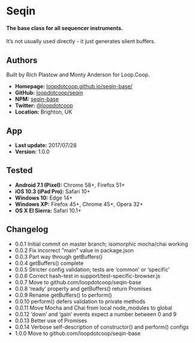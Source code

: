 # Seqin

#### The base class for all sequencer instruments.

It’s not usually used directly - it just generates silent buffers.


Authors
-------
Built by Rich Plastow and Monty Anderson for Loop.Coop.

+ __Homepage:__     [loopdotcoop.github.io/seqin-base/](https://loopdotcoop.github.io/seqin-base/)
+ __GitHub:__       [loopdotcoop/seqin](https://github.com/loopdotcoop/seqin-base)
+ __NPM:__          [seqin-base](https://www.npmjs.com/package/seqin-base)
+ __Twitter:__      [@loopdotcoop](https://twitter.com/loopdotcoop)
+ __Location:__     Brighton, UK


App
---
+ __Last update:__  2017/07/28
+ __Version:__      1.0.0


Tested
------
+ __Android 7.1 (Pixel):__  Chrome 58+, Firefox 51+
+ __iOS 10.3 (iPad Pro):__  Safari 10+
+ __Windows 10:__           Edge 14+
+ __Windows XP:__           Firefox 45+, Chrome 45+, Opera 32+
+ __OS X El Sierra:__       Safari 10.1+


Changelog
---------
+ 0.0.1       Initial commit on master branch; isomorphic mocha/chai working
+ 0.0.2       Fix incorrect "main" value in package.json
+ 0.0.3       Part way through getBuffers()
+ 0.0.4       getBuffers() complete
+ 0.0.5       Stricter config validation; tests are ‘common’ or ‘specific’
+ 0.0.6       Correct hash-test in support/test-specific-browser.js
+ 0.0.7       Move to github.com/loopdotcoop/seqin-base
+ 0.0.8       ‘ready’ property and getBuffers() return Promises
+ 0.0.9       Rename getBuffers() to perform()
+ 0.0.10      perform() defers validation to private methods
+ 0.0.11      Move Mocha and Chai from local node_modules to global
+ 0.0.12      ‘down’ and ‘gain’ events expect a number between 0 and 9
+ 0.0.13      Better use of Promises
+ 0.0.14      Verbose self-description of constructor() and perform() configs
+ 1.0.0       Move to github.com/loopdotcoop/seqin-base
